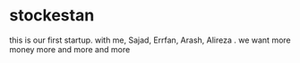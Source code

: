 # stockestan
this is our first startup. with me, Sajad, Errfan, Arash, Alireza . we want more money more and more and more
